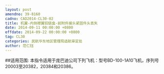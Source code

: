 ```yaml
---
layout: post
amendno: 39-8160
cadno: CAD2014-CL30-02
title: 机翼-内侧襟翼铰链盒-前附件接头紧固件头丢失
date: 2014-09-11 00:00:00 +0800
effdate: 2014-09-22 00:00:00 +0800
tag: CL30
categories: 民航华东地区管理局适航审定处
author: 范仁钰
---
```


##适用范围:
本指令适用于庞巴迪公司下列飞机：型号BD-100-1A10飞机，序列号20003至20382，20384和20386。

